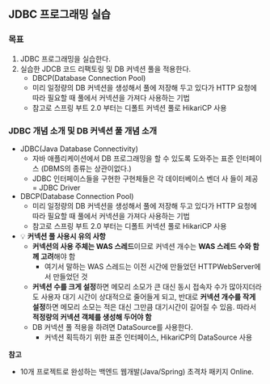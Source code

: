 ## JDBC 프로그래밍 실습

### **목표**
1. JDBC 프로그래밍을 실습한다.
2. 실습한 JDCB 코드 리팩토링 및 DB 커넥션 풀을 적용한다.
   - DBCP(Database Connection Pool)
   - 미리 일정량의 DB 커넥션을 생성해서 풀에 저장해 두고 있다가 HTTP 요청에 따라 필요할 때 풀에서 커넥션을 가져다 사용하는 기법
   - 참고로 스프링 부트 2.0 부터는 디폴트 커넥션 풀로 HikariCP 사용


### JDBC 개념 소개 및 DB 커넥션 풀 개념 소개
- JDBC(Java Database Connectivity)
    - 자바 애플리케이션에서 DB 프로그래밍을 할 수 있도록 도와주는 표준 인터페이스 (DBMS의 종류는 상관이없다.)
    - JDBC 인터페이스들을 구현한 구현체들은 각 데이터베이스 벤더 사 들이 제공 = JDBC Driver
- DBCP(Database Connection Pool)
    - 미리 일정량의 DB 커넥션을 생성해서 풀에 저장해 두고 있다가 HTTP 요청에 따라 필요할 때 풀에서 커넥션을 가져다 사용하는 기법
    - 참고로 스프링 부트 2.0 부터는 디폴트 커넥션 풀로 HikariCP 사용
- 💡 **커넥션 풀 사용시 유의 사항**
    - **커넥션의 사용 주체는 WAS 스레드**이므로 커넥션 개수는 **WAS 스레드 수와 함께 고려**해야 함
        - 여기서 말하는 WAS 스레드는 이전 시간에 만들었던 HTTPWebServer에서 만들었던 것
    - **커넥션 수를 크게 설정**하면 메모리 소모가 큰 대신 동시 접속자 수가 많아지더라도 사용자 대기 시간이 상대적으로 줄어들게 되고, 반대로 **커넥션 개수를 작게 설정**하면 메모리 소모는 적은 대신 그만큼 대기시간이 길어질 수 있음. 따라서 **적정량의 커넥션 객체를 생성해 두어야 함**
    - DB 커넥션 풀 적용을 하려면 DataSource를 사용한다.
        - 커넥션 획득하기 위한 표준 인터페이스, HikariCP의 DataSource 사용


**참고**
- 10개 프로젝트로 완성하는 백엔드 웹개발(Java/Spring) 초격차 패키지 Online.
